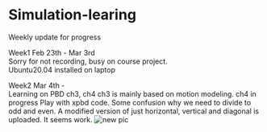 # Simulation-learing
Weekly update for progress

Week1 Feb 23th - Mar 3rd  
Sorry for not recording, busy on course project.  
Ubuntu20.04 installed on laptop  

Week2 Mar 4th -  
Learning on PBD ch3, ch4
ch3 is mainly based on motion modeling.
ch4 in progress
Play with xpbd code. Some confusion why we need to divide to odd and even. A modified version of just horizontal, vertical and diagonal is uploaded. It seems work.
![new pic]([https://github.com/ZYCRC/Simulation-learing/blob/main/Screenshot_20from_202024-03-06_2012-40-08.png])
